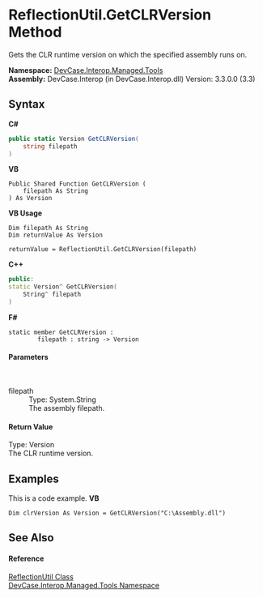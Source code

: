 # ReflectionUtil.GetCLRVersion Method 
 

Gets the CLR runtime version on which the specified assembly runs on.

**Namespace:**&nbsp;<a href="N_DevCase_Interop_Managed_Tools">DevCase.Interop.Managed.Tools</a><br />**Assembly:**&nbsp;DevCase.Interop (in DevCase.Interop.dll) Version: 3.3.0.0 (3.3)

## Syntax

**C#**<br />
``` C#
public static Version GetCLRVersion(
	string filepath
)
```

**VB**<br />
``` VB
Public Shared Function GetCLRVersion ( 
	filepath As String
) As Version
```

**VB Usage**<br />
``` VB Usage
Dim filepath As String
Dim returnValue As Version

returnValue = ReflectionUtil.GetCLRVersion(filepath)
```

**C++**<br />
``` C++
public:
static Version^ GetCLRVersion(
	String^ filepath
)
```

**F#**<br />
``` F#
static member GetCLRVersion : 
        filepath : string -> Version 

```


#### Parameters
&nbsp;<dl><dt>filepath</dt><dd>Type: System.String<br />The assembly filepath.</dd></dl>

#### Return Value
Type: Version<br />The CLR runtime version.

## Examples
This is a code example. 
**VB**<br />
``` VB
Dim clrVersion As Version = GetCLRVersion("C:\Assembly.dll")
```


## See Also


#### Reference
<a href="T_DevCase_Interop_Managed_Tools_ReflectionUtil">ReflectionUtil Class</a><br /><a href="N_DevCase_Interop_Managed_Tools">DevCase.Interop.Managed.Tools Namespace</a><br />